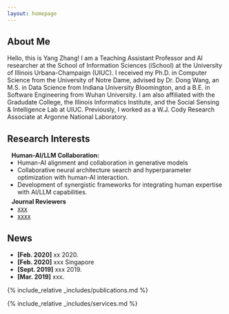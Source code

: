 ```yaml
---
layout: homepage
---
```


## About Me

Hello, this is Yang Zhang! I am a Teaching Assistant Professor and AI researcher at the School of Information Sciences (iSchool) at the University of Illinois Urbana-Champaign (UIUC). I received my Ph.D. in Computer Science from the University of Notre Dame, advised by Dr. Dong Wang, an M.S. in Data Science from Indiana University Bloomington, and a B.E. in Software Engineering from Wuhan University. I am also affiliated with the Gradudate College, the Illinois Informatics Institute, and the Social Sensing & Intelligence Lab at UIUC. Previously, I worked as a W.J. Cody Research Associate at Argonne National Laboratory.

## Research Interests
<h4 style="margin:0 10px 0;">Human-AI/LLM Collaboration:</h4>

<ul style="margin:0 0 5px;">
  <li><autocolor>Human-AI alignment and collaboration in generative models</autocolor></a></li>
  <li><autocolor>Collaborative neural architecture search and hyperparameter optimization with human-AI interaction.</autocolor></a></li>
  <li><autocolor>Development of synergistic frameworks for integrating human expertise with AI/LLM capabilities.</autocolor></a></li>
</ul>

<h4 style="margin:0 10px 0;">Journal Reviewers</h4>

<ul style="margin:0 0 20px;">
  <li><a href="https://www.computer.org/csdl/journal/tp"><autocolor>xxx</autocolor></a></li>
  <li><a href="https://www.springer.com/journal/11263"><autocolor>xxxx</autocolor></a></li>
</ul>

## News

- **[Feb. 2020]** xx 2020.
- **[Feb. 2020]** xxx Singapore
- **[Sept. 2019]** xxx 2019.
- **[Mar. 2019]** xxx.

{% include_relative _includes/publications.md %}

{% include_relative _includes/services.md %}
